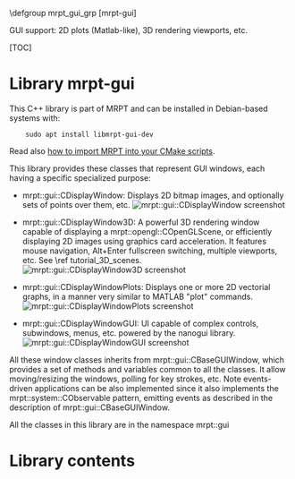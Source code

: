 \defgroup mrpt_gui_grp [mrpt-gui]

GUI support: 2D plots (Matlab-like), 3D rendering viewports, etc.

[TOC]

# Library mrpt-gui

This C++ library is part of MRPT and can be installed in Debian-based systems
with:

		sudo apt install libmrpt-gui-dev

Read also [how to import MRPT into your CMake scripts](mrpt_from_cmake.html).

This library provides these classes that represent GUI windows, each having a
specific specialized purpose:

 - mrpt::gui::CDisplayWindow: Displays 2D bitmap images, and
optionally sets of points over them, etc.
   ![mrpt::gui::CDisplayWindow screenshot](_static/preview_CDisplayWindow.jpg)

 - mrpt::gui::CDisplayWindow3D: A powerful 3D rendering window capable of
displaying a mrpt::opengl::COpenGLScene, or efficiently displaying 2D images
using graphics card acceleration. It features mouse navigation, Alt+Enter
fullscreen switching, multiple viewports, etc. See \ref tutorial_3D_scenes.
   ![mrpt::gui::CDisplayWindow3D screenshot](_static/preview_CDisplayWindow3D.png)

 - mrpt::gui::CDisplayWindowPlots: Displays one or more 2D vectorial graphs,
in a manner very similar to MATLAB "plot" commands.
   ![mrpt::gui::CDisplayWindowPlots screenshot](_static/preview_CDisplayWindowPlots.png)

 - mrpt::gui::CDisplayWindowGUI: UI capable of complex controls, subwindows,
menus, etc. powered by the nanogui library.
 ![mrpt::gui::CDisplayWindowGUI screenshot](_static/preview_CDisplayWindowGUI.png)


All these window classes inherits from mrpt::gui::CBaseGUIWindow, which provides
a set of methods and variables common to all the classes. It allow
moving/resizing the windows, polling for key strokes, etc. Note events-driven
applications can be also implemented since it also implements the
mrpt::system::CObservable pattern, emitting events as described in the
description of mrpt::gui::CBaseGUIWindow.

All the classes in this library are in the namespace mrpt::gui

# Library contents
